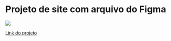 # Projeto de site com arquivo do Figma
<img src=".\assets\exibicao.gif"></img>

[Link do projeto](https://www.figma.com/community/file/1070331442596229917)
